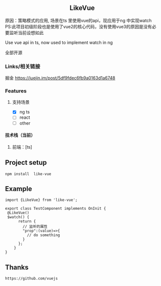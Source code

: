 <h2 align="center">
 LikeVue
</h2>
<p>
   原因：策略模式的应用, 场景在ts 里使用vue的api，现应用于ng 中实现watch
   PS:此项目初级阶段也是使用了vue2的核心代码，没有使用vue3的原因是没有必要监听当前设想如此
</p>
<p>
Use vue api in ts, now used to implement watch in ng
</p>
<p>
全部开源
</p>

### Links/相关链接

掘金 https://juejin.im/post/5df9fdec6fb9a0163d1a6748

### Features

1. 支持场景

   - [x] ng ts
   - [ ] react
   - [ ] other

#### 技术栈（当前）

1. 前端：[ts]

## Project setup

```
npm install  like-vue 
```

##  Example

```
import {LikeVue} from 'like-vue'; 

export class TestComponent implements OnInit {
 @LikeVue()
 $watch() {
      return {
        // 监听的属性
        "prop":(value)=>{
          // do something
        }
      };
    }
}
```
## Thanks
```
https://github.com/vuejs
```